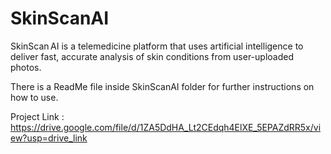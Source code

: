 # SkinScanAI
SkinScan AI is a telemedicine platform that uses artificial intelligence to deliver fast, accurate analysis of skin conditions from user-uploaded photos.

There is a ReadMe file inside SkinScanAI folder for further instructions on how to use.

Project Link : https://drive.google.com/file/d/1ZA5DdHA_Lt2CEdqh4ElXE_5EPAZdRR5x/view?usp=drive_link
